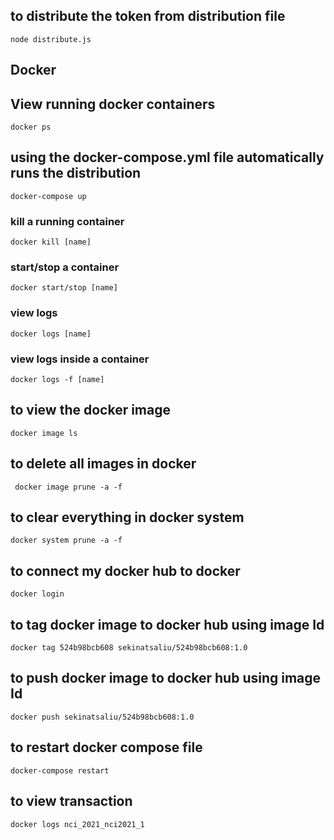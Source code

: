 
## to distribute the token from distribution file
``` node distribute.js ```

## Docker ##
## View running docker containers ##

 ```docker ps```
 
 ## using the docker-compose.yml file automatically runs the distribution
 ```docker-compose up```

 ### kill a running container ###
 ```docker kill [name]```

 ### start/stop a container ###
 ```docker start/stop [name]```

 ### view logs ###
 ```docker logs [name]```

 ### view logs inside a container ###
 ```docker logs -f [name]```
 ## to view the docker image ##
 ``` docker image ls ```

 ## to delete all images in docker
 ``` docker image prune -a -f```

 ## to clear everything in docker system
 ```docker system prune -a -f```
## to connect my docker hub to docker
```docker login```

 ## to tag docker image to docker hub using image Id
 ```docker tag 524b98bcb608 sekinatsaliu/524b98bcb608:1.0```

## to push docker image to docker hub using image Id
 ```docker push sekinatsaliu/524b98bcb608:1.0```

## to restart docker compose file
```docker-compose restart```

## to view transaction
```docker logs nci_2021_nci2021_1```

 












 



